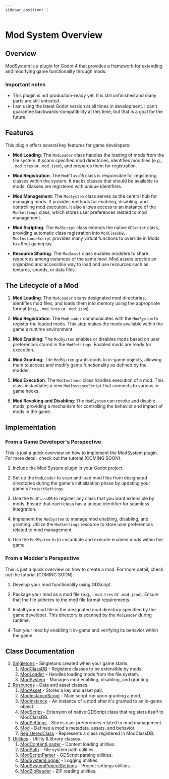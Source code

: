 ```yaml
---
sidebar_position: 1
---
```


# Mod System Overview

## Overview

ModSystem is a plugin for Godot 4 that provides a framework for extending and modifying game functionality through mods.

### Important notes

- This plugin is not production-ready yet. It is still unfinished and many parts are still untested.
- I am using the latest Godot version at all times in development. I can't guarantee backwards-compatibility at this time, but that is a goal for the future.

## Features

This plugin offers several key features for game developers:

- **Mod Loading**: The `ModLoader` class handles the loading of mods from the file system. It scans specified mod directories, identifies mod files (e.g., `.mod.tres` or `.mod.json`), and prepares them for registration.

- **Mod Registration**: The `ModClassDB` class is responsible for registering classes within the system. It tracks classes that should be available to mods. Classes are registered with unique identifiers.

- **Mod Management**: The `ModSystem` class serves as the central hub for managing mods. It provides methods for enabling, disabling, and controlling mod execution. It also allows access to an instance of the `ModSettings` class, which stores user preferences related to mod management.

- **Mod Scripting**: The `ModScript` class extends the native `GDScript` class, providing automatic class registration into `ModClassDB`. `ModInstanceScript` provides many virtual functions to override in Mods to affect gameplay.

- **Resource Sharing**: The `ModAsset` class enables modders to share resources among instances of the same mod. Mod assets provide an organized and accessible way to load and use resources such as textures, sounds, or data files.


## The Lifecycle of a Mod

1. **Mod Loading**: The `ModLoader` scans designated mod directories, identifies mod files, and loads them into memory using the appropriate format (e.g., `.mod.tres` or `.mod.json`).

2. **Mod Registration**: The `ModLoader` communicates with the `ModSystem` to register the loaded mods. This step makes the mods available within the game's runtime environment.

3. **Mod Enabling**: The `ModSystem` enables or disables mods based on user preferences stored in the `ModSettings`. Enabled mods are ready for execution.

4. **Mod Granting**: The `ModSystem` grants mods to in-game objects, allowing them to access and modify game functionality as defined by the modder.

5. **Mod Execution**: The `ModInstance` class handles execution of a mod. This class instantiates a new `ModInstanceScript` that connects to various in-game hooks.

6. **Mod Revoking and Disabling**: The `ModSystem` can revoke and disable mods, providing a mechanism for controlling the behavior and impact of mods in the game.


## Implementation

### From a Game Developer's Perspective

This is just a quick overview on how to implement the ModSystem plugin. For more detail, check out the tutorial (COMING SOON).

1. Include the Mod System plugin in your Godot project.

2. Set up the `ModLoader` to scan and load mod files from designated directories during the game's initialization phase by updating your game's `ProjectSettings`.

3. Use the `ModClassDB` to register any class that you want extensible by mods. Ensure that each class has a unique identifier for seamless integration.

4. Implement the `ModSystem` to manage mod enabling, disabling, and granting. Utilize the `ModSettings` resource to store user preferences related to mod management.

5. Use the `ModSystem` to to instantiate and execute enabled mods within the game.

### From a Modder's Perspective

This is just a quick overview on how to create a mod. For more detail, check out the tutorial (COMING SOON).

1. Develop your mod functionality using GDScript.

2. Package your mod as a mod file (e.g., `.mod.tres` or `.mod.json`). Ensure that the file adheres to the mod file format requirements.

3. Install your mod file in the designated mod directory specified by the game developer. This directory is scanned by the `ModLoader` during runtime.

4. Test your mod by enabling it in-game and verifying its behavior within the game.



## Class Documentation

1. [Singletons](/docs/api/singletons) -  Singletons created when your game starts.
	1. [ModClassDB](/docs/api/singletons/mod-class-db) - Registers classes to be extensible by mods.
	2. [ModLoader](/docs/api/singletons/mod-loader) - Handles loading mods from the file system.
	3. [ModSystem](/docs/api/singletons/mod-system) - Manages mod enabling, disabling, and granting.
2. [Resources](/docs/api/resources/) - Data and asset classes.
	1. [ModAsset](/docs/api/resources/mod_asset) - Stores a key and asset pair.
	2. [ModInstanceScript](/docs/api/resources/mod_instance_script) - Main script run upon granting a mod.
	3. [ModInstance](/docs/api/resources/mod_instance) - An instance of a mod after it's granted to an in-game object.
	4. [ModScript](/docs/api/resources/mod_script) - Extension of native GDScript class that registers itself to ModClassDB.
	5. [ModSettings](/docs/api/resources/mod_settings) - Stores user preferences related to mod management.
	6. [Mod](/docs/api/resources/mod) - Defines a mod's metadata, assets, and behavior.
	7. [RegisteredClass](/docs/api/resources/registered_class) - Represents a class registered in ModClassDB.
3. [Utilities](/docs/api/utilities/) - Utility & library classes.
   1. [ModContentLoader](/docs/api/utilities/mod-content-loader) - Content loading utilities.
   2. [ModPath](/docs/api/utilities/mod-path) - File system path utilities.
   3. [ModScriptParser](/docs/api/utilities/mod-script-parser) - GDScript parsing utilities.
   4. [ModSystemLogger](/docs/api/utilities/mod-system-logger) - Logging utilities.
   5. [ModSystemProjectSettings](/docs/api/utilities/mod-system-project-settings) - Project settings utilities.
   6. [ModZipReader](/docs/api/utilities/mod-zip-reader) - ZIP reading utilities.